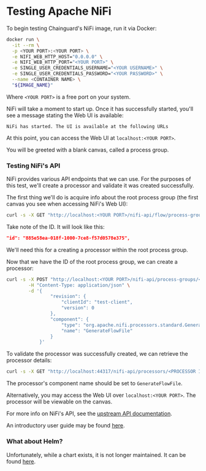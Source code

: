 # Testing Apache NiFi

To begin testing Chainguard's NiFi image, run it via Docker:

```bash
docker run \
  -it --rm \
  -p <YOUR PORT>:<YOUR PORT> \
  -e NIFI_WEB_HTTP_HOST="0.0.0.0" \
  -e NIFI_WEB_HTTP_PORT="<YOUR PORT>" \
  -e SINGLE_USER_CREDENTIALS_USERNAME="<YOUR USERNAME>" \
  -e SINGLE_USER_CREDENTIALS_PASSWORD="<YOUR PASSWORD>" \
  --name <CONTAINER NAME> \
  "${IMAGE_NAME}"
```

Where `<YOUR PORT>` is a free port on your system.

NiFi will take a moment to start up. Once it has successfully started, you'll see a message stating the Web UI is available:

```
NiFi has started. The UI is available at the following URLs
```

At this point, you can access the Web UI at `localhost:<YOUR PORT>`.

You will be greeted with a blank canvas, called a process group.

### Testing NiFi's API

NiFi provides various API endpoints that we can use. For the purposes of this test, we'll create a processor and validate it was created successfully.

The first thing we'll do is acquire info about the root process group (the first canvas you see when accessing NiFi's Web UI):

```bash
curl -s -X GET "http://localhost:<YOUR PORT>/nifi-api/flow/process-groups/root"
```

Take note of the ID. It will look like this:

```json
"id": "885e58ea-018f-1000-7ce8-f57d0578e375",
```

We'll need this for a creating a processor within the root process group.

Now that we have the ID of the root process group, we can create a processor:

```bash
curl -s -X POST "http://localhost:<YOUR PORT>/nifi-api/process-groups/<ROOT PROCESS GROUP ID>/processors" \
        -H "Content-Type: application/json" \
        -d '{
                "revision": {
                    "clientId": "test-client",
                    "version": 0
                },
                "component": {
                    "type": "org.apache.nifi.processors.standard.GenerateFlowFile",
                    "name": "GenerateFlowFile"
                }
            }'
```


To validate the processor was successfully created, we can retrieve the processor details:

```bash
curl -s -X GET "http://localhost:44317/nifi-api/processors/<PROCESSOR ID>"
```

The processor's component name should be set to `GenerateFlowFile`.

Alternatively, you may access the Web UI over `localhost:<YOUR PORT>`. The processor will be viewable on the canvas.

For more info on NiFi's API, see the [upstream API documentation](https://nifi.apache.org/docs/nifi-docs/rest-api/index.html).

An introductory user guide may be found [here](https://nifi.apache.org/docs/nifi-docs/html/user-guide.html).

### What about Helm?

Unfortunately, while a chart exists, it is not longer maintained. It can be found [here](https://github.com/cetic/helm-nifi).
